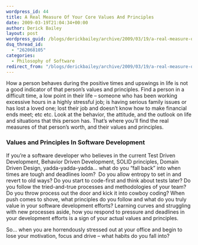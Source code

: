 ```yaml
---
wordpress_id: 44
title: A Real Measure Of Your Core Values And Principles
date: 2009-03-19T21:04:34+00:00
author: Derick Bailey
layout: post
wordpress_guid: /blogs/derickbailey/archive/2009/03/19/a-real-measure-of-your-core-values-and-principles.aspx
dsq_thread_id:
  - "262068105"
categories:
  - Philosophy of Software
redirect_from: "/blogs/derickbailey/archive/2009/03/19/a-real-measure-of-your-core-values-and-principles.aspx/"
---
```

How a person behaves during the positive times and upswings in life is not a good indicator of that person’s values and principles. Find a person in a difficult time, a low point in their life – someone who has been working excessive hours in a highly stressful job; is having serious family issues or has lost a loved one; lost their job and doesn’t know how to make financial ends meet; etc etc. Look at the behavior, the attitude, and the outlook on life and situations that this person has. That’s where you’ll find the real measures of that person’s worth, and their values and principles. 

### Values and Principles In Software Development

If you’re a software developer who believes in the current Test Driven Development, Behavior Driven Development, SOLID principles, Domain Driven Design, yadda-yadda-yadda… what do you “fall back” into when times are tough and deadlines loom?&#160; Do you allow entropy to set in and revert to old ways? Do you start to code-first and think about tests later? Do you follow the tried-and-true processes and methodologies of your team? Do you throw process out the door and kick it into cowboy coding? When push comes to shove, what principles do you follow and what do you truly value in your software development efforts? Learning curves and struggling with new processes aside, how you respond to pressure and deadlines in your development efforts is a sign of your actual values and principles. 

So… when you are horrendously stressed out at your office and begin to lose your motivation, focus and drive – what habits do you fall into?